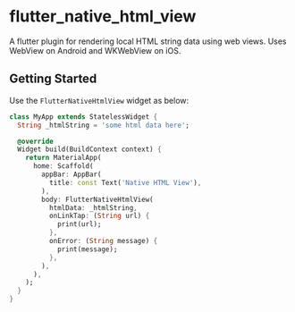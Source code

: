 # flutter_native_html_view

A flutter plugin for rendering local HTML string data using web views. Uses WebView on Android and WKWebView on iOS.

## Getting Started

Use the `FlutterNativeHtmlView` widget as below:

```dart
class MyApp extends StatelessWidget {
  String _htmlString = 'some html data here';

  @override
  Widget build(BuildContext context) {
    return MaterialApp(
      home: Scaffold(
        appBar: AppBar(
          title: const Text('Native HTML View'),
        ),
        body: FlutterNativeHtmlView(
          htmlData: _htmlString,
          onLinkTap: (String url) {
            print(url);
          },
          onError: (String message) {
            print(message);
          },
        ),
      ),
    );
  }
}
```